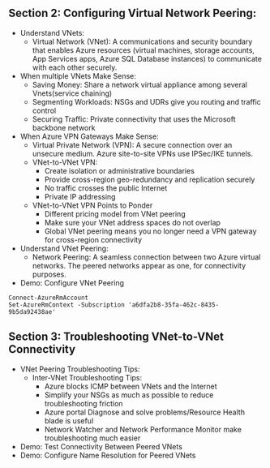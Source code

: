 ## Section 2: Configuring Virtual Network Peering:
* Understand VNets:
  - Virtual Network (VNet): A communications and security boundary that enables Azure resources (virtual machines, storage accounts, App Services apps, Azure SQL Database instances) to communicate with each other securely.
* When multiple VNets Make Sense:
  - Saving Money: Share a network virtual appliance among several Vnets(service chaining)
  - Segmenting Workloads: NSGs and UDRs give you routing and traffic control
  - Securing Traffic: Private connectivity that uses the Microsoft backbone network
* When Azure VPN Gateways Make Sense:
  - Virtual Private Network (VPN): A secure connection over an unsecure medium. Azure site-to-site VPNs use IPSec/IKE tunnels.
  - VNet-to-VNet VPN: 
    - Create isolation or administrative boundaries
    - Provide cross-region geo-redundancy and replication securely
    - No traffic crosses the public Internet
    - Private IP addressing
  - VNet-to-VNet VPN Points to Ponder
    - Different pricing model from VNet peering
    - Make sure your VNet address spaces do not overlap
    - Global VNet peering means you no longer need a VPN gateway for cross-region connectivity
* Understand VNet Peering:
  - Network Peering: A seamless connection between two Azure virtual networks. The peered networks appear as one, for connectivity purposes.
* Demo: Configure VNet Peering
```
Connect-AzureRmAccount
Set-AzureRmContext -Subscription 'a6dfa2b8-35fa-462c-8435-9b5da92438ae'
```

## Section 3: Troubleshooting VNet-to-VNet Connectivity
* VNet Peering Troubleshooting Tips:
  - Inter-VNet Troubleshooting Tips:
    - Azure blocks ICMP between VNets and the Internet
    - Simplify your NSGs as much as possible to reduce troubleshooting friction
    - Azure portal Diagnose and solve problems/Resource Health blade is useful
    - Network Watcher and Network Performance Monitor make troubleshooting much easier
* Demo: Test Connectivity Between Peered VNets
* Demo: Configure Name Resolution for Peered VNets

     

